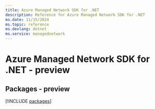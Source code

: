 ```yaml
---
title: Azure Managed Network SDK for .NET
description: Reference for Azure Managed Network SDK for .NET
ms.date: 11/15/2024
ms.topic: reference
ms.devlang: dotnet
ms.service: managednetwork
---
```

# Azure Managed Network SDK for .NET - preview
## Packages - preview
[!INCLUDE [packages](managed-network-index.md)]